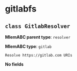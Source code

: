 # gitlabfs

## `class GitlabResolver`

**MlemABC parent type**: `resolver`

**MlemABC type**: `gitlab`

    Resolve https://gitlab.com URIs

**No fields**

